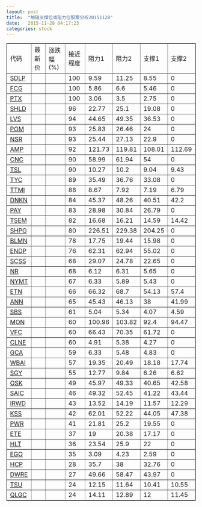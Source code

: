 ```yaml
---
layout: post
title:  "触碰支撑位或阻力位股票分析20151128"
date:   2015-11-28 04:17:23
categories: stock
---
```

<script type="text/javascript">
var stockList = []
stockList.push('gb_sdlp');
stockList.push('gb_fcg');
stockList.push('gb_ptx');
stockList.push('gb_shld');
stockList.push('gb_lvs');
stockList.push('gb_pom');
stockList.push('gb_nsr');
stockList.push('gb_amp');
stockList.push('gb_cnc');
stockList.push('gb_tsl');
stockList.push('gb_tyc');
stockList.push('gb_ttmi');
stockList.push('gb_dnkn');
stockList.push('gb_pay');
stockList.push('gb_tsem');
stockList.push('gb_shpg');
stockList.push('gb_blmn');
stockList.push('gb_endp');
stockList.push('gb_scss');
stockList.push('gb_nr');
stockList.push('gb_nymt');
stockList.push('gb_etn');
stockList.push('gb_ann');
stockList.push('gb_sbs');
stockList.push('gb_mon');
stockList.push('gb_vfc');
stockList.push('gb_clne');
stockList.push('gb_gca');
stockList.push('gb_wbai');
stockList.push('gb_sgy');
stockList.push('gb_osk');
stockList.push('gb_saic');
stockList.push('gb_irwd');
stockList.push('gb_kss');
stockList.push('gb_pwr');
stockList.push('gb_ete');
stockList.push('gb_hlt');
stockList.push('gb_ego');
stockList.push('gb_hcp');
stockList.push('gb_dwre');
stockList.push('gb_tsu');
stockList.push('gb_qlgc');
</script>
<table border="1">
 <tr>
 <td>代码</td>
 <td>最新价</td>
 <td>涨跌幅(%)</td>
 <td>接近程度</td>
 <td>阻力1</td>
 <td>阻力2</td>
 <td>支撑1</td>
 <td>支撑2</td>
</tr>
  <tr id="sdlp" class="green">
  <td><a href="http://stock.finance.sina.com.cn/usstock/quotes/SDLP.html" target="_blank">SDLP</a></td><td></td><td></td><td>100</td><td>9.59</td><td>11.25</td><td>8.55</td><td>0</td></tr>
  <tr id="fcg" class="red">
  <td><a href="http://stock.finance.sina.com.cn/usstock/quotes/FCG.html" target="_blank">FCG</a></td><td></td><td></td><td>100</td><td>5.86</td><td>6.6</td><td>5.46</td><td>0</td></tr>
  <tr id="ptx" class="red">
  <td><a href="http://stock.finance.sina.com.cn/usstock/quotes/PTX.html" target="_blank">PTX</a></td><td></td><td></td><td>100</td><td>3.06</td><td>3.5</td><td>2.75</td><td>0</td></tr>
  <tr id="shld" class="red">
  <td><a href="http://stock.finance.sina.com.cn/usstock/quotes/SHLD.html" target="_blank">SHLD</a></td><td></td><td></td><td>96</td><td>22.77</td><td>25.1</td><td>19.08</td><td>0</td></tr>
  <tr id="lvs" class="red">
  <td><a href="http://stock.finance.sina.com.cn/usstock/quotes/LVS.html" target="_blank">LVS</a></td><td></td><td></td><td>94</td><td>44.65</td><td>49.35</td><td>36.53</td><td>0</td></tr>
  <tr id="pom" class="red">
  <td><a href="http://stock.finance.sina.com.cn/usstock/quotes/POM.html" target="_blank">POM</a></td><td></td><td></td><td>93</td><td>25.83</td><td>26.46</td><td>24</td><td>0</td></tr>
  <tr id="nsr" class="red">
  <td><a href="http://stock.finance.sina.com.cn/usstock/quotes/NSR.html" target="_blank">NSR</a></td><td></td><td></td><td>93</td><td>25.44</td><td>27.13</td><td>22.9</td><td>0</td></tr>
  <tr id="amp" class="green">
  <td><a href="http://stock.finance.sina.com.cn/usstock/quotes/AMP.html" target="_blank">AMP</a></td><td></td><td></td><td>92</td><td>121.73</td><td>119.81</td><td>108.01</td><td>112.69</td></tr>
  <tr id="cnc" class="red">
  <td><a href="http://stock.finance.sina.com.cn/usstock/quotes/CNC.html" target="_blank">CNC</a></td><td></td><td></td><td>90</td><td>58.99</td><td>61.94</td><td>54</td><td>0</td></tr>
  <tr id="tsl" class="green">
  <td><a href="http://stock.finance.sina.com.cn/usstock/quotes/TSL.html" target="_blank">TSL</a></td><td></td><td></td><td>90</td><td>10.27</td><td>10.2</td><td>9.04</td><td>9.43</td></tr>
  <tr id="tyc" class="red">
  <td><a href="http://stock.finance.sina.com.cn/usstock/quotes/TYC.html" target="_blank">TYC</a></td><td></td><td></td><td>89</td><td>35.49</td><td>36.76</td><td>33.08</td><td>0</td></tr>
  <tr id="ttmi" class="red">
  <td><a href="http://stock.finance.sina.com.cn/usstock/quotes/TTMI.html" target="_blank">TTMI</a></td><td></td><td></td><td>88</td><td>8.67</td><td>7.92</td><td>7.19</td><td>6.79</td></tr>
  <tr id="dnkn" class="green">
  <td><a href="http://stock.finance.sina.com.cn/usstock/quotes/DNKN.html" target="_blank">DNKN</a></td><td></td><td></td><td>84</td><td>45.37</td><td>48.26</td><td>40.51</td><td>42.2</td></tr>
  <tr id="pay" class="red">
  <td><a href="http://stock.finance.sina.com.cn/usstock/quotes/PAY.html" target="_blank">PAY</a></td><td></td><td></td><td>83</td><td>28.98</td><td>30.84</td><td>26.79</td><td>0</td></tr>
  <tr id="tsem" class="red">
  <td><a href="http://stock.finance.sina.com.cn/usstock/quotes/TSEM.html" target="_blank">TSEM</a></td><td></td><td></td><td>82</td><td>16.68</td><td>16.21</td><td>14.59</td><td>14.42</td></tr>
  <tr id="shpg" class="green">
  <td><a href="http://stock.finance.sina.com.cn/usstock/quotes/SHPG.html" target="_blank">SHPG</a></td><td></td><td></td><td>80</td><td>226.51</td><td>229.38</td><td>204.25</td><td>0</td></tr>
  <tr id="blmn" class="red">
  <td><a href="http://stock.finance.sina.com.cn/usstock/quotes/BLMN.html" target="_blank">BLMN</a></td><td></td><td></td><td>78</td><td>17.75</td><td>19.44</td><td>15.98</td><td>0</td></tr>
  <tr id="endp" class="green">
  <td><a href="http://stock.finance.sina.com.cn/usstock/quotes/ENDP.html" target="_blank">ENDP</a></td><td></td><td></td><td>76</td><td>62.31</td><td>62.94</td><td>55.02</td><td>0</td></tr>
  <tr id="scss" class="red">
  <td><a href="http://stock.finance.sina.com.cn/usstock/quotes/SCSS.html" target="_blank">SCSS</a></td><td></td><td></td><td>68</td><td>29.07</td><td>24.78</td><td>22.65</td><td>0</td></tr>
  <tr id="nr" class="red">
  <td><a href="http://stock.finance.sina.com.cn/usstock/quotes/NR.html" target="_blank">NR</a></td><td></td><td></td><td>68</td><td>6.12</td><td>6.31</td><td>5.65</td><td>0</td></tr>
  <tr id="nymt" class="green">
  <td><a href="http://stock.finance.sina.com.cn/usstock/quotes/NYMT.html" target="_blank">NYMT</a></td><td></td><td></td><td>67</td><td>6.33</td><td>5.89</td><td>5.43</td><td>0</td></tr>
  <tr id="etn" class="green">
  <td><a href="http://stock.finance.sina.com.cn/usstock/quotes/ETN.html" target="_blank">ETN</a></td><td></td><td></td><td>66</td><td>66.32</td><td>68.7</td><td>54.13</td><td>57.4</td></tr>
  <tr id="ann" class="red">
  <td><a href="http://stock.finance.sina.com.cn/usstock/quotes/ANN.html" target="_blank">ANN</a></td><td></td><td></td><td>65</td><td>45.43</td><td>46.13</td><td>38</td><td>41.99</td></tr>
  <tr id="sbs" class="red">
  <td><a href="http://stock.finance.sina.com.cn/usstock/quotes/SBS.html" target="_blank">SBS</a></td><td></td><td></td><td>61</td><td>5.04</td><td>5.34</td><td>4.07</td><td>4.59</td></tr>
  <tr id="mon" class="green">
  <td><a href="http://stock.finance.sina.com.cn/usstock/quotes/MON.html" target="_blank">MON</a></td><td></td><td></td><td>60</td><td>100.96</td><td>103.82</td><td>92.4</td><td>94.47</td></tr>
  <tr id="vfc" class="red">
  <td><a href="http://stock.finance.sina.com.cn/usstock/quotes/VFC.html" target="_blank">VFC</a></td><td></td><td></td><td>60</td><td>66.43</td><td>70.35</td><td>61.72</td><td>0</td></tr>
  <tr id="clne" class="red">
  <td><a href="http://stock.finance.sina.com.cn/usstock/quotes/CLNE.html" target="_blank">CLNE</a></td><td></td><td></td><td>60</td><td>4.91</td><td>5.38</td><td>4.27</td><td>0</td></tr>
  <tr id="gca" class="green">
  <td><a href="http://stock.finance.sina.com.cn/usstock/quotes/GCA.html" target="_blank">GCA</a></td><td></td><td></td><td>59</td><td>6.33</td><td>5.48</td><td>4.83</td><td>0</td></tr>
  <tr id="wbai" class="green">
  <td><a href="http://stock.finance.sina.com.cn/usstock/quotes/WBAI.html" target="_blank">WBAI</a></td><td></td><td></td><td>57</td><td>19.35</td><td>20.49</td><td>18.18</td><td>17.74</td></tr>
  <tr id="sgy" class="green">
  <td><a href="http://stock.finance.sina.com.cn/usstock/quotes/SGY.html" target="_blank">SGY</a></td><td></td><td></td><td>55</td><td>12.77</td><td>9.84</td><td>6.26</td><td>6.62</td></tr>
  <tr id="osk" class="green">
  <td><a href="http://stock.finance.sina.com.cn/usstock/quotes/OSK.html" target="_blank">OSK</a></td><td></td><td></td><td>49</td><td>45.97</td><td>49.33</td><td>40.65</td><td>42.58</td></tr>
  <tr id="saic" class="green">
  <td><a href="http://stock.finance.sina.com.cn/usstock/quotes/SAIC.html" target="_blank">SAIC</a></td><td></td><td></td><td>46</td><td>49.32</td><td>52.45</td><td>41.22</td><td>43.44</td></tr>
  <tr id="irwd" class="green">
  <td><a href="http://stock.finance.sina.com.cn/usstock/quotes/IRWD.html" target="_blank">IRWD</a></td><td></td><td></td><td>43</td><td>13.52</td><td>14.19</td><td>11.57</td><td>12.29</td></tr>
  <tr id="kss" class="green">
  <td><a href="http://stock.finance.sina.com.cn/usstock/quotes/KSS.html" target="_blank">KSS</a></td><td></td><td></td><td>42</td><td>62.01</td><td>52.22</td><td>44.05</td><td>47.38</td></tr>
  <tr id="pwr" class="red">
  <td><a href="http://stock.finance.sina.com.cn/usstock/quotes/PWR.html" target="_blank">PWR</a></td><td></td><td></td><td>41</td><td>21.81</td><td>25.2</td><td>19.55</td><td>0</td></tr>
  <tr id="ete" class="red">
  <td><a href="http://stock.finance.sina.com.cn/usstock/quotes/ETE.html" target="_blank">ETE</a></td><td></td><td></td><td>37</td><td>19</td><td>20.38</td><td>17.17</td><td>0</td></tr>
  <tr id="hlt" class="red">
  <td><a href="http://stock.finance.sina.com.cn/usstock/quotes/HLT.html" target="_blank">HLT</a></td><td></td><td></td><td>36</td><td>23.54</td><td>25.9</td><td>22</td><td>0</td></tr>
  <tr id="ego" class="red">
  <td><a href="http://stock.finance.sina.com.cn/usstock/quotes/EGO.html" target="_blank">EGO</a></td><td></td><td></td><td>35</td><td>3.09</td><td>4.23</td><td>2.59</td><td>0</td></tr>
  <tr id="hcp" class="green">
  <td><a href="http://stock.finance.sina.com.cn/usstock/quotes/HCP.html" target="_blank">HCP</a></td><td></td><td></td><td>28</td><td>35.7</td><td>38</td><td>32.76</td><td>0</td></tr>
  <tr id="dwre" class="green">
  <td><a href="http://stock.finance.sina.com.cn/usstock/quotes/DWRE.html" target="_blank">DWRE</a></td><td></td><td></td><td>27</td><td>49.66</td><td>58.47</td><td>43.97</td><td>0</td></tr>
  <tr id="tsu" class="green">
  <td><a href="http://stock.finance.sina.com.cn/usstock/quotes/TSU.html" target="_blank">TSU</a></td><td></td><td></td><td>24</td><td>12.15</td><td>11.64</td><td>10.41</td><td>10.55</td></tr>
  <tr id="qlgc" class="red">
  <td><a href="http://stock.finance.sina.com.cn/usstock/quotes/QLGC.html" target="_blank">QLGC</a></td><td></td><td></td><td>24</td><td>14.11</td><td>12.89</td><td>12</td><td>11.45</td></tr>
</table>
